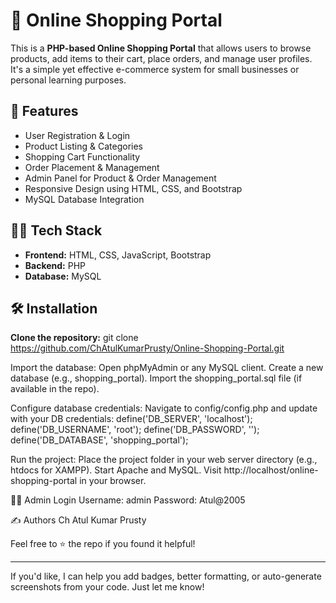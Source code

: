 # 🛒 Online Shopping Portal

This is a **PHP-based Online Shopping Portal** that allows users to browse products, add items to their cart, place orders, and manage user profiles. It's a simple yet effective e-commerce system for small businesses or personal learning purposes.

## 🚀 Features

- User Registration & Login
- Product Listing & Categories
- Shopping Cart Functionality
- Order Placement & Management
- Admin Panel for Product & Order Management
- Responsive Design using HTML, CSS, and Bootstrap
- MySQL Database Integration

## 🧑‍💻 Tech Stack

- **Frontend:** HTML, CSS, JavaScript, Bootstrap  
- **Backend:** PHP  
- **Database:** MySQL


## 🛠️ Installation

**Clone the repository:**
git clone https://github.com/ChAtulKumarPrusty/Online-Shopping-Portal.git
   
Import the database:
Open phpMyAdmin or any MySQL client.
Create a new database (e.g., shopping_portal).
Import the shopping_portal.sql file (if available in the repo).

Configure database credentials:
Navigate to config/config.php and update with your DB credentials:
define('DB_SERVER', 'localhost');
define('DB_USERNAME', 'root');
define('DB_PASSWORD', '');
define('DB_DATABASE', 'shopping_portal');

Run the project:
Place the project folder in your web server directory (e.g., htdocs for XAMPP).
Start Apache and MySQL.
Visit http://localhost/online-shopping-portal in your browser.

👨‍💼 Admin Login
Username: admin
Password: Atul@2005

✍️ Authors
Ch Atul Kumar Prusty

Feel free to ⭐ the repo if you found it helpful!

---

If you'd like, I can help you add badges, better formatting, or auto-generate screenshots from your code. Just let me know!
